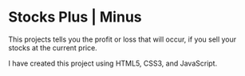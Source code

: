 # Stocks Plus | Minus

This projects tells you the profit or loss that will occur, if you sell your stocks at the current price.

I have created this project using HTML5, CSS3, and JavaScript.